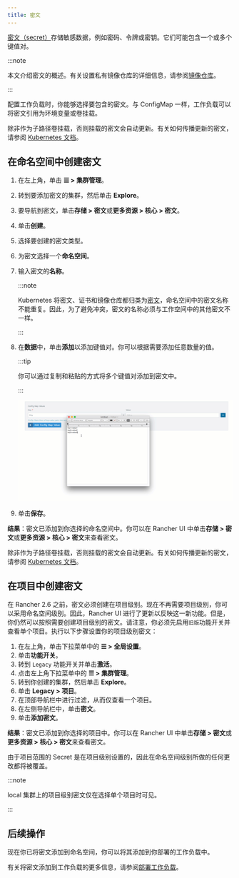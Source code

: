 ```yaml
---
title: 密文
---
```


[密文（secret）](https://kubernetes.io/docs/concepts/configuration/secret/#overview-of-secrets)存储敏感数据，例如密码、令牌或密钥。它们可能包含一个或多个键值对。

:::note

本文介绍密文的概述。有关设置私有镜像仓库的详细信息，请参阅[镜像仓库](../cluster-admin/kubernetes-resources/kubernetes-and-docker-registries.md)。

:::

配置工作负载时，你能够选择要包含的密文。与 ConfigMap 一样，工作负载可以将密文引用为环境变量或卷挂载。

除非作为子路径卷挂载，否则挂载的密文会自动更新。有关如何传播更新的密文，请参阅 [Kubernetes 文档](https://kubernetes.io/docs/concepts/configuration/secret/#mounted-secrets-are-updated-automatically)。

## 在命名空间中创建密文

1. 在左上角，单击 **☰ > 集群管理**。
1. 转到要添加密文的集群，然后单击 **Explore**。
1. 要导航到密文，单击**存储 > 密文**或**更多资源 > 核心 > 密文**。
1. 单击**创建**。
1. 选择要创建的密文类型。
1. 为密文选择一个**命名空间**。
1. 输入密文的**名称**。

   :::note

   Kubernetes 将密文、证书和镜像仓库都归类为[密文](https://kubernetes.io/docs/concepts/configuration/secret/)，命名空间中的密文名称不能重复。因此，为了避免冲突，密文的名称必须与工作空间中的其他密文不一样。

   :::

1. 在**数据**中，单击**添加**以添加键值对。你可以根据需要添加任意数量的值。

   :::tip

   你可以通过复制和粘贴的方式将多个键值对添加到密文中。

   :::

   ![](/img/bulk-key-values.gif)

1. 单击**保存**。

**结果**：密文已添加到你选择的命名空间中。你可以在 Rancher UI 中单击**存储 > 密文**或**更多资源 > 核心 > 密文**来查看密文。

除非作为子路径卷挂载，否则挂载的密文会自动更新。有关如何传播更新的密文，请参阅 [Kubernetes 文档](https://kubernetes.io/docs/concepts/configuration/secret/#mounted-secrets-are-updated-automatically)。


## 在项目中创建密文

在 Rancher 2.6 之前，密文必须创建在项目级别。现在不再需要项目级别，你可以采用命名空间级别。因此，Rancher UI 进行了更新以反映这一新功能。但是，你仍然可以按照需要创建项目级别的密文。请注意，你必须先启用`旧版`功能开关并查看单个项目。执行以下步骤设置你的项目级别密文：

1. 在左上角，单击下拉菜单中的 **☰ > 全局设置**。
1. 单击**功能开关**。
1. 转到 `Legacy` 功能开关并单击**激活**。
1. 点击左上角下拉菜单中的 **☰ > 集群管理**。
1. 转到你创建的集群，然后单击 **Explore**。
1. 单击 **Legacy > 项目**。
1. 在顶部导航栏中进行过滤，从而仅查看一个项目。
1. 在左侧导航栏中，单击**密文**。
1. 单击**添加密文**。

**结果**：密文已添加到你选择的项目中。你可以在 Rancher UI 中单击**存储 > 密文**或**更多资源 > 核心 > 密文**来查看密文。

由于项目范围的 Secret 是在项目级别设置的，因此在命名空间级别所做的任何更改都将被覆盖。

:::note

local 集群上的项目级别密文仅在选择单个项目时可见。

:::

## 后续操作

现在你已将密文添加到命名空间，你可以将其添加到你部署的工作负载中。

有关将密文添加到工作负载的更多信息，请参阅[部署工作负载](../cluster-admin/kubernetes-resources/workloads-and-pods/deploy-workloads.md)。
